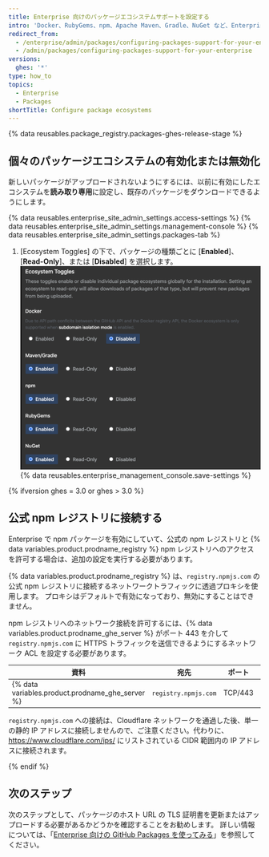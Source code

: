 ```yaml
---
title: Enterprise 向けのパッケージエコシステムサポートを設定する
intro: 'Docker、RubyGems、npm、Apache Maven、Gradle、NuGet など、Enterprise の個々のパッケージエコシステムをグローバルに有効または無効にすることで、Enterprise の {% data variables.product.prodname_registry %} を設定できます。 特定のパッケージエコシステムをサポートするための他の設定要件について学びます。'
redirect_from:
  - /enterprise/admin/packages/configuring-packages-support-for-your-enterprise
  - /admin/packages/configuring-packages-support-for-your-enterprise
versions:
  ghes: '*'
type: how_to
topics:
  - Enterprise
  - Packages
shortTitle: Configure package ecosystems
---
```


{% data reusables.package_registry.packages-ghes-release-stage %}

## 個々のパッケージエコシステムの有効化または無効化

新しいパッケージがアップロードされないようにするには、以前に有効にしたエコシステムを**読み取り専用**に設定し、既存のパッケージをダウンロードできるようにします。


{% data reusables.enterprise_site_admin_settings.access-settings %}
{% data reusables.enterprise_site_admin_settings.management-console %}
{% data reusables.enterprise_site_admin_settings.packages-tab %}
1. [Ecosystem Toggles] の下で、パッケージの種類ごとに [**Enabled**]、[**Read-Only**]、または [**Disabled**] を選択します。 ![エコシステムの切り替え](/assets/images/enterprise/site-admin-settings/ecosystem-toggles.png)
{% data reusables.enterprise_management_console.save-settings %}

{% ifversion ghes = 3.0 or ghes > 3.0 %}
## 公式 npm レジストリに接続する

Enterprise で npm パッケージを有効にしていて、公式の npm レジストリと {% data variables.product.prodname_registry %} npm レジストリへのアクセスを許可する場合は、追加の設定を実行する必要があります。

{% data variables.product.prodname_registry %} は、`registry.npmjs.com` の公式 npm レジストリに接続するネットワークトラフィックに透過プロキシを使用します。 プロキシはデフォルトで有効になっており、無効にすることはできません。

npm レジストリへのネットワーク接続を許可するには、{% data variables.product.prodname_ghe_server %} がポート 443 を介して `registry.npmjs.com` に HTTPS トラフィックを送信できるようにするネットワーク ACL を設定する必要があります。

| 資料                                                 | 宛先                   | ポート     | 種類    |
| -------------------------------------------------- | -------------------- | ------- | ----- |
| {% data variables.product.prodname_ghe_server %} | `registry.npmjs.com` | TCP/443 | HTTPS |

`registry.npmjs.com` への接続は、Cloudflare ネットワークを通過した後、単一の静的 IP アドレスに接続しませんので、ご注意ください。代わりに、https://www.cloudflare.com/ips/ にリストされている CIDR 範囲内の IP アドレスに接続されます。

{% endif %}

## 次のステップ

次のステップとして、パッケージのホスト URL の TLS 証明書を更新またはアップロードする必要があるかどうかを確認することをお勧めします。 詳しい情報については、「[Enterprise 向けの GitHub Packages を使ってみる](/admin/packages/getting-started-with-github-packages-for-your-enterprise)」を参照してください。
